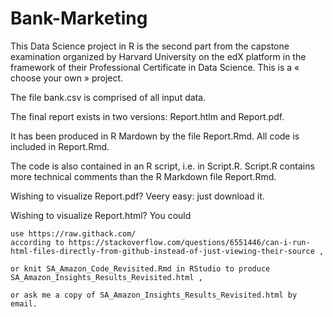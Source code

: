 # Bank-Marketing

This Data Science project in R is the second part from the capstone examination 
organized by Harvard University on the edX platform in the framework 
of their Professional Certificate in Data Science. This is a « choose your own » project. 

The file bank.csv is comprised of all input data. 

The final report exists in two versions: Report.htlm and Report.pdf.

It has been produced in R Mardown by the file Report.Rmd. All code is included in Report.Rmd.

The code is also contained in an R script, i.e. in Script.R. 
Script.R contains more technical comments than the R Markdown file Report.Rmd.

Wishing to visualize Report.pdf? Veery easy: just download it. 

Wishing to visualize Report.html? You could

    use https://raw.githack.com/ 
    according to https://stackoverflow.com/questions/6551446/can-i-run-html-files-directly-from-github-instead-of-just-viewing-their-source ,
    
    or knit SA_Amazon_Code_Revisited.Rmd in RStudio to produce SA_Amazon_Insights_Results_Revisited.html ,
    
    or ask me a copy of SA_Amazon_Insights_Results_Revisited.html by email.



